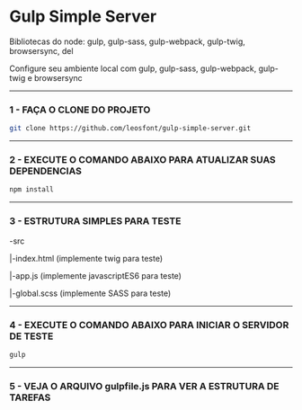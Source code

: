 Gulp Simple Server
===========================
Bibliotecas do node: gulp, gulp-sass, gulp-webpack, gulp-twig, browsersync, del

Configure seu ambiente local com gulp, gulp-sass, gulp-webpack, gulp-twig e browsersync

------------------------------------------------------------------------------------

### 1 - FAÇA O CLONE DO PROJETO

```bash
git clone https://github.com/leosfont/gulp-simple-server.git
```

---------------------------------------------

### 2 - EXECUTE O COMANDO ABAIXO PARA ATUALIZAR SUAS DEPENDENCIAS

```bash
npm install
```
---------------------------------------------

### 3 - ESTRUTURA SIMPLES PARA TESTE

-src 

 |-index.html (implemente twig para teste)
 
 |-app.js (implemente javascriptES6 para teste)
 
 |-global.scss (implemente SASS para teste)

------------------------------------------

### 4 - EXECUTE O COMANDO ABAIXO PARA INICIAR O SERVIDOR DE TESTE
```bash
gulp
```
---------------------------

### 5 - VEJA O ARQUIVO gulpfile.js PARA VER A ESTRUTURA DE TAREFAS

